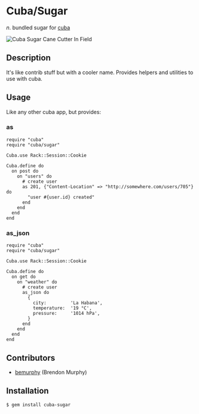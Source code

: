 Cuba/Sugar
==========

_n_. bundled sugar for [cuba](https://github.com/soveran/cuba)

![Cuba Sugar Cane Cutter In Field](http://maynardswitzer.com/library/Cuba/2002CubaSugarCaneCutterInField.A.jpg)

Description
-----------

It's like contrib stuff but with a cooler name.
Provides helpers and utilities to use with cuba.

Usage
-----

Like any other cuba app, but provides:

### as

    require "cuba"
    require "cuba/sugar"

    Cuba.use Rack::Session::Cookie

    Cuba.define do
      on post do
        on "users" do
          # create user
          as 201, {"Content-Location" => "http://somewhere.com/users/705"} do
            "user #{user.id} created"
          end
        end
      end
    end

### as_json

    require "cuba"
    require "cuba/sugar"

    Cuba.use Rack::Session::Cookie

    Cuba.define do
      on get do
        on "weather" do
          # create user
          as_json do
            {
              city:         'La Habana',
              temperature:  '19 °C',
              pressure:     '1014 hPa',
            }
          end
        end
      end
    end

Contributors
------------

  * [bemurphy](https://github.com/bemurphy) (Brendon Murphy)

Installation
------------

    $ gem install cuba-sugar
